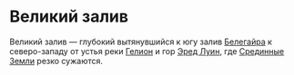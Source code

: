# Великий залив

Великий залив — глубокий вытянувшийся к югу залив [Белегайра](Белегайр.md) к
северо-западу от устья реки [Гелион](Гелион.md) и гор
[Эред Луин](Синие%20Горы.md), где [Срединные Земли](Срединные%20Земли.md) резко
сужаются.
